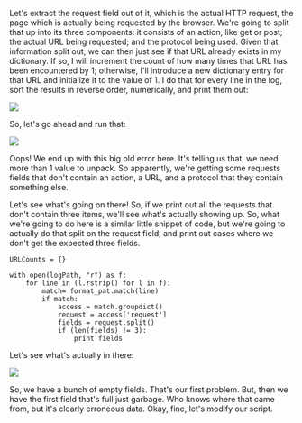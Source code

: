 Let's extract the request field out of it, which is the actual HTTP request, the page which is actually being requested by the browser. We're going to split that up into its three components: it consists of an action, like get or post; the actual URL being requested; and the protocol being used. Given that information split out, we can then just see if that URL already exists in my dictionary. If so, I will increment the count of how many times that URL has been encountered by 1; otherwise, I'll introduce a new dictionary entry for that URL and initialize it to the value of 1. I do that for every line in the log, sort the results in reverse order, numerically, and print them out:

![](https://github.com/fenago/katacoda-scenarios/raw/master/datascience-machine-learning/datascience-machine-learning-chapter-08/steps/13/1.png)

So, let's go ahead and run that:

![](https://github.com/fenago/katacoda-scenarios/raw/master/datascience-machine-learning/datascience-machine-learning-chapter-08/steps/13/2.png)

Oops! We end up with this big old error here. It's telling us that, we need more than 1 value to unpack. So apparently, we're getting some requests fields that don't contain an action, a URL, and a protocol that they contain something else.

Let's see what's going on there! So, if we print out all the requests that don't contain three items, we'll see what's actually showing up. So, what we're going to do here is a similar little snippet of code, but we're going to actually do that split on the request field, and print out cases where we don't get the expected three fields.

```
URLCounts = {}

with open(logPath, "r") as f:
    for line in (l.rstrip() for l in f):
        match= format_pat.match(line)
        if match:
            access = match.groupdict()
            request = access['request']
            fields = request.split()
            if (len(fields) != 3):
                print fields
```

Let's see what's actually in there:

![](https://github.com/fenago/katacoda-scenarios/raw/master/datascience-machine-learning/datascience-machine-learning-chapter-08/steps/13/3.png)

So, we have a bunch of empty fields. That's our first problem. But, then we have the first field that's full just garbage. Who knows where that came from, but it's clearly erroneous data. Okay, fine, let's modify our script.

